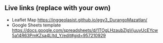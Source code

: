 ## Live links (replace with your own)
- Leaflet Map https://inggeolasist.github.io/egv3_DurangoMazatlan/
- Google Sheets template https://docs.google.com/spreadsheets/d/1TOgLHzaubZlgVjuuyUcEYcw5a14R63PmKZsa4LItd_Y/edit#gid=957210929
